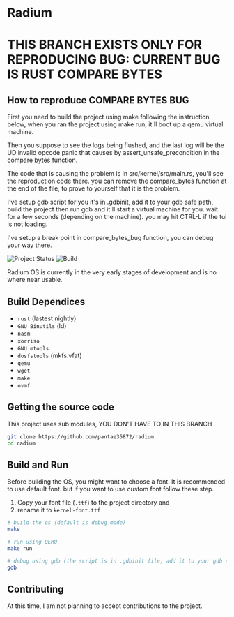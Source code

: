 # Radium
# THIS BRANCH EXISTS ONLY FOR REPRODUCING BUG: CURRENT BUG IS RUST COMPARE BYTES

## How to reproduce COMPARE BYTES BUG
First you need to build the project using make following the instruction below,
when you ran the project using make run, it'll boot up a qemu virtual machine.

Then you suppose to see the logs being flushed, and the last log will be the UD invalid opcode panic that causes by assert_unsafe_precondition in the compare bytes function.

The code that is causing the problem is in src/kernel/src/main.rs, you'll see the reproduction code there. you can remove the compare_bytes function at the end of the file, to prove to yourself that it is the problem.

I've setup gdb script for you it's in .gdbinit, add it to your gdb safe path, build the project then run gdb and it'll start a virtual machine for you. wait for a few seconds (depending on the machine). you may hit CTRL-L if the tui is not loading. 

I've setup a break point in compare_bytes_bug function, you can debug your way there.

![Project Status](https://img.shields.io/badge/status-not%20finished-orange)
![Build](https://img.shields.io/badge/build-passing-brightgreen)

Radium OS is currently in the very early stages of development and is no where near usable.

## Build Dependices
* ```rust``` (lastest nightly)
* ```GNU Binutils``` (ld)
* ```nasm``` 
* ```xorriso```
* ```GNU mtools```
* ```dosfstools``` (mkfs.vfat)
* ```qemu```
* ```wget```
* ```make```
* ```ovmf```
## Getting the source code
This project uses sub modules, YOU DON'T HAVE TO IN THIS BRANCH
```bash
git clone https://github.com/pantae35872/radium
cd radium
```
## Build and Run
Before building the OS, you might want to choose a font. It is recommended to use default font.
but if you want to use custom font follow these step. 
1. Copy your font file (`.ttf`) to the project directory and 
2. rename it to ```kernel-font.ttf```
```bash
# build the os (default is debug mode)
make

# run using QEMU
make run

# debug using gdb (the script is in .gdbinit file, add it to your gdb safe path)
gdb 
```
## Contributing
At this time, I am not planning to accept contributions to the project.
